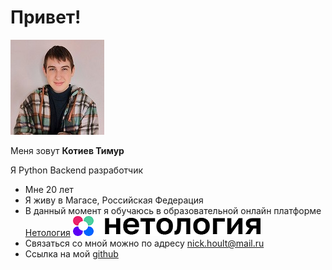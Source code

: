    # Привет!

   ![Alt text](My_photo.jpg)
   
   Меня зовут __Котиев Тимур__
   

  Я Python Backend разработчик

- Мне 20 лет
- Я живу в Магасе, Российская Федерация
- В данный момент я обучаюсь в образовательной онлайн платформе [Нетология](https://netology.ru/) ![Alt text](netology.png)
- Связаться со мной можно по адресу nick.hoult@mail.ru
- Cсылка на мой [github](https://github.com/CatGaster) 
